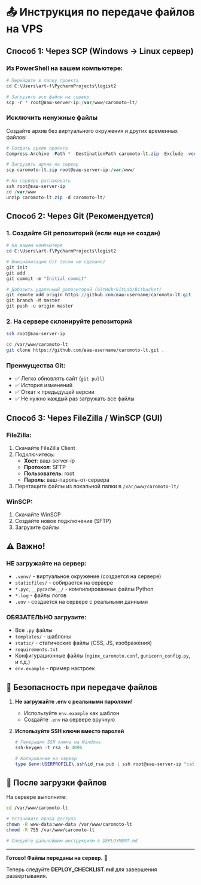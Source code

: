 # 📤 Инструкция по передаче файлов на VPS

## Способ 1: Через SCP (Windows -> Linux сервер)

### Из PowerShell на вашем компьютере:

```powershell
# Перейдите в папку проекта
cd C:\Users\art-f\PycharmProjects\logist2

# Загрузите все файлы на сервер
scp -r * root@ваш-server-ip:/var/www/caromoto-lt/
```

### Исключить ненужные файлы
Создайте архив без виртуального окружения и других временных файлов:

```powershell
# Создать архив проекта
Compress-Archive -Path * -DestinationPath caromoto-lt.zip -Exclude .venv,staticfiles,media,*.pyc,__pycache__

# Загрузить архив на сервер
scp caromoto-lt.zip root@ваш-server-ip:/var/www/

# На сервере распаковать
ssh root@ваш-server-ip
cd /var/www
unzip caromoto-lt.zip -d caromoto-lt/
```

## Способ 2: Через Git (Рекомендуется)

### 1. Создайте Git репозиторий (если еще не создан)

```powershell
# На вашем компьютере
cd C:\Users\art-f\PycharmProjects\logist2

# Инициализация Git (если не сделано)
git init
git add .
git commit -m "Initial commit"

# Добавить удаленный репозиторий (GitHub/GitLab/Bitbucket)
git remote add origin https://github.com/ваш-username/caromoto-lt.git
git branch -M master
git push -u origin master
```

### 2. На сервере склонируйте репозиторий

```bash
ssh root@ваш-server-ip

cd /var/www/caromoto-lt
git clone https://github.com/ваш-username/caromoto-lt.git .
```

### Преимущества Git:
- ✅ Легко обновлять сайт (`git pull`)
- ✅ История изменений
- ✅ Откат к предыдущей версии
- ✅ Не нужно каждый раз загружать все файлы

## Способ 3: Через FileZilla / WinSCP (GUI)

### FileZilla:
1. Скачайте FileZilla Client
2. Подключитесь:
   - **Хост**: ваш-server-ip
   - **Протокол**: SFTP
   - **Пользователь**: root
   - **Пароль**: ваш-пароль-от-сервера
3. Перетащите файлы из локальной папки в `/var/www/caromoto-lt/`

### WinSCP:
1. Скачайте WinSCP
2. Создайте новое подключение (SFTP)
3. Загрузите файлы

## ⚠️ Важно!

### НЕ загружайте на сервер:
- `.venv/` - виртуальное окружение (создается на сервере)
- `staticfiles/` - собирается на сервере
- `*.pyc`, `__pycache__/` - компилированные файлы Python
- `*.log` - файлы логов
- `.env` - создается на сервере с реальными данными

### ОБЯЗАТЕЛЬНО загрузите:
- Все `.py` файлы
- `templates/` - шаблоны
- `static/` - статические файлы (CSS, JS, изображения)
- `requirements.txt`
- Конфигурационные файлы (`nginx_caromoto.conf`, `gunicorn_config.py`, и т.д.)
- `env.example` - пример настроек

## 🔐 Безопасность при передаче файлов

1. **Не загружайте .env с реальными паролями!**
   - Используйте `env.example` как шаблон
   - Создайте `.env` на сервере вручную

2. **Используйте SSH ключи вместо паролей**
   ```powershell
   # Генерация SSH ключа на Windows
   ssh-keygen -t rsa -b 4096

   # Копирование на сервер
   type $env:USERPROFILE\.ssh\id_rsa.pub | ssh root@ваш-server-ip "cat >> ~/.ssh/authorized_keys"
   ```

## 📝 После загрузки файлов

На сервере выполните:
```bash
cd /var/www/caromoto-lt

# Установите права доступа
chown -R www-data:www-data /var/www/caromoto-lt
chmod -R 755 /var/www/caromoto-lt

# Следуйте дальнейшим инструкциям в DEPLOYMENT.md
```

---

**Готово! Файлы переданы на сервер.** 🎉

Теперь следуйте **DEPLOY_CHECKLIST.md** для завершения развертывания.

